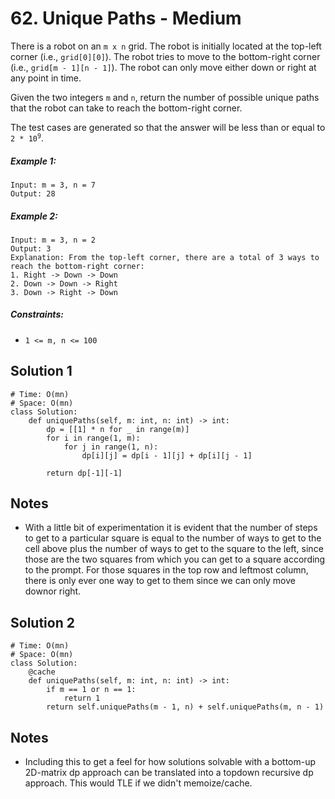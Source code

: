# 62. Unique Paths - Medium

There is a robot on an `m x n` grid. The robot is initially located at the top-left corner (i.e., `grid[0][0]`). The robot tries to move to the bottom-right corner (i.e., `grid[m - 1][n - 1]`). The robot can only move either down or right at any point in time.

Given the two integers `m` and `n`, return the number of possible unique paths that the robot can take to reach the bottom-right corner.

The test cases are generated so that the answer will be less than or equal to <code>2 * 10<sup>9</sup></code>.

##### Example 1:

```
Input: m = 3, n = 7
Output: 28
```

##### Example 2:

```
Input: m = 3, n = 2
Output: 3
Explanation: From the top-left corner, there are a total of 3 ways to reach the bottom-right corner:
1. Right -> Down -> Down
2. Down -> Down -> Right
3. Down -> Right -> Down
```

##### Constraints:

- `1 <= m, n <= 100`

## Solution 1

```
# Time: O(mn)
# Space: O(mn)
class Solution:
    def uniquePaths(self, m: int, n: int) -> int:
        dp = [[1] * n for _ in range(m)]
        for i in range(1, m):
            for j in range(1, n):
                dp[i][j] = dp[i - 1][j] + dp[i][j - 1]
        
        return dp[-1][-1]
```

## Notes
- With a little bit of experimentation it is evident that the number of steps to get to a particular square is equal to the number of ways to get to the cell above plus the number of ways to get to the square to the left, since those are the two squares from which you can get to a square according to the prompt. For those squares in the top row and leftmost column, there is only ever one way to get to them since we can only move downor right.

## Solution 2

```
# Time: O(mn)
# Space: O(mn)
class Solution:
    @cache
    def uniquePaths(self, m: int, n: int) -> int:
        if m == 1 or n == 1:
            return 1
        return self.uniquePaths(m - 1, n) + self.uniquePaths(m, n - 1)
```

## Notes
- Including this to get a feel for how solutions solvable with a bottom-up 2D-matrix dp approach can be translated into a topdown recursive dp approach. This would TLE if we didn't memoize/cache.
